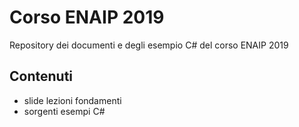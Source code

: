 # Corso ENAIP 2019
Repository dei documenti e degli esempio C# del corso ENAIP 2019
## Contenuti
- slide lezioni fondamenti
- sorgenti esempi C#
